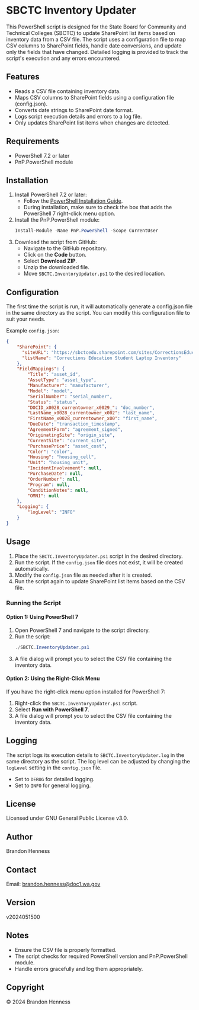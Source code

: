 # SBCTC Inventory Updater

This PowerShell script is designed for the State Board for Community and Technical Colleges (SBCTC) to update SharePoint list items based on inventory data from a CSV file. The script uses a configuration file to map CSV columns to SharePoint fields, handle date conversions, and update only the fields that have changed. Detailed logging is provided to track the script's execution and any errors encountered.

## Features

- Reads a CSV file containing inventory data.
- Maps CSV columns to SharePoint fields using a configuration file (config.json).
- Converts date strings to SharePoint date format.
- Logs script execution details and errors to a log file.
- Only updates SharePoint list items when changes are detected.

## Requirements

- PowerShell 7.2 or later
- PnP.PowerShell module

## Installation

1. Install PowerShell 7.2 or later:
    - Follow the [PowerShell Installation Guide](https://docs.microsoft.com/en-us/powershell/scripting/install/installing-powershell).
    - During installation, make sure to check the box that adds the PowerShell 7 right-click menu option.
2. Install the PnP.PowerShell module:
    ```powershell
    Install-Module -Name PnP.PowerShell -Scope CurrentUser
    ```
3. Download the script from GitHub:
    - Navigate to the GitHub repository.
    - Click on the **Code** button.
    - Select **Download ZIP**.
    - Unzip the downloaded file.
    - Move `SBCTC.InventoryUpdater.ps1` to the desired location.

## Configuration

The first time the script is run, it will automatically generate a config.json file in the same directory as the script. You can modify this configuration file to suit your needs.

Example `config.json`:
```json
{
    "SharePoint": {
      "siteURL": "https://sbctcedu.sharepoint.com/sites/CorrectionsEducationIT",
      "listName": "Corrections Education Student Laptop Inventory"
    },
    "FieldMappings": {
        "Title": "asset_id",
        "AssetType": "asset_type",
        "Manufacturer": "manufacturer",
        "Model": "model",
        "SerialNumber": "serial_number",
        "Status": "status",
        "DOCID_x0028_currentowner_x0029_": "doc_number",
        "LastName_x0028_currentowner_x002": "last_name",
        "FirstName_x0028_currentowner_x00": "first_name",
        "DueDate": "transaction_timestamp",
        "AgreementForm": "agreement_signed",
        "OriginatingSite": "origin_site",
        "CurrentSite": "current_site",
        "PurchasePrice": "asset_cost",
        "Color": "color",
        "Housing": "housing_cell",
        "Unit": "housing_unit",
        "IncidentInvolvement": null,
        "PurchaseDate": null,
        "OrderNumber": null,
        "Program": null,
        "ConditionNotes": null,
        "OMNI": null
    },
    "Logging": {
        "logLevel": "INFO"
    }
}
```

## Usage

1. Place the `SBCTC.InventoryUpdater.ps1` script in the desired directory.
2. Run the script. If the `config.json` file does not exist, it will be created automatically.
3. Modify the `config.json` file as needed after it is created.
4. Run the script again to update SharePoint list items based on the CSV file.

### Running the Script

#### Option 1: Using PowerShell 7

1. Open PowerShell 7 and navigate to the script directory.
2. Run the script:
    ```powershell
    ./SBCTC.InventoryUpdater.ps1
    ```
3. A file dialog will prompt you to select the CSV file containing the inventory data.

#### Option 2: Using the Right-Click Menu

If you have the right-click menu option installed for PowerShell 7:

1. Right-click the `SBCTC.InventoryUpdater.ps1` script.
2. Select **Run with PowerShell 7**.
3. A file dialog will prompt you to select the CSV file containing the inventory data.

## Logging

The script logs its execution details to `SBCTC.InventoryUpdater.log` in the same directory as the script. The log level can be adjusted by changing the `logLevel` setting in the `config.json` file.

- Set to `DEBUG` for detailed logging.
- Set to `INFO` for general logging.

## License

Licensed under GNU General Public License v3.0.

## Author

Brandon Henness

## Contact

Email: [brandon.henness@doc1.wa.gov](mailto:brandon.henness@doc1.wa.gov)

## Version

v2024051500

## Notes

- Ensure the CSV file is properly formatted.
- The script checks for required PowerShell version and PnP.PowerShell module.
- Handle errors gracefully and log them appropriately.

## Copyright

© 2024 Brandon Henness
